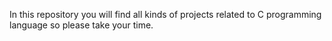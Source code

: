 In this repository you will find all kinds of projects related to C programming language so please take your time.
